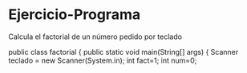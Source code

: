 # Ejercicio-Programa
Calcula el factorial de un número pedido por teclado

public class factorial {
    public static void main(String[] args) {
        Scanner teclado = new Scanner(System.in);
        int fact=1;
        int num=0;
